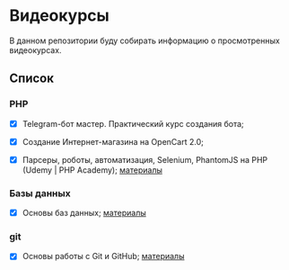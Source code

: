 # Видеокурсы
В данном репозитории буду собирать информацию о просмотренных видеокурсах.

## Список

### PHP
- [X] Telegram-бот мастер. Практический курс создания бота;  

- [X] Создание Интернет-магазина на OpenCart 2.0;  

- [X] Парсеры, роботы, автоматизация, Selenium, PhantomJS на PHP (Udemy \| PHP Academy); [материалы](https://github.com/anstag/videoCourses/tree/master/PHP/%D0%9F%D0%B0%D1%80%D1%81%D0%B5%D1%80%D1%8B%2C%20%D1%80%D0%BE%D0%B1%D0%BE%D1%82%D1%8B%2C%20%D0%B0%D0%B2%D1%82%D0%BE%D0%BC%D0%B0%D1%82%D0%B8%D0%B7%D0%B0%D1%86%D0%B8%D1%8F%2C%20Selenium%2C%20PhantomJS%20%D0%BD%D0%B0%20PHP)

### Базы данных
- [X] Основы баз данных; [материалы](https://github.com/anstag/videoCourses/tree/master/DB/%D0%9E%D1%81%D0%BD%D0%BE%D0%B2%D1%8B%20%D0%B1%D0%B0%D0%B7%20%D0%B4%D0%B0%D0%BD%D0%BD%D1%8B%D1%85)

### git
- [X] Основы работы с Git и GitHub; [материалы](https://github.com/anstag/videoCourses/tree/master/git/%D0%9E%D1%81%D0%BD%D0%BE%D0%B2%D1%8B%20%D1%80%D0%B0%D0%B1%D0%BE%D1%82%D1%8B%20%D1%81%20Git%20%D0%B8%20GitHub)